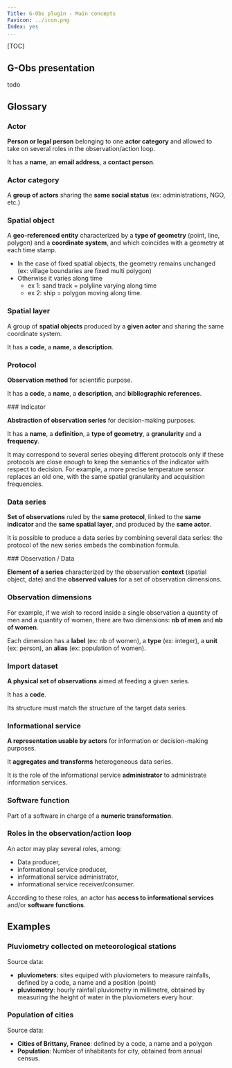 ```yaml
---
Title: G-Obs plugin - Main concepts
Favicon: ../icon.png
Index: yes
...
```


[TOC]

## G-Obs presentation

todo

## Glossary

### Actor

**Person or legal person** belonging to one **actor category** and allowed to take on several roles in the observation/action loop.

It has a **name**, an **email address**, a **contact person**.

### Actor category

A **group of actors** sharing the **same social status** (ex: administrations, NGO, etc.)

### Spatial object

A **geo-referenced entity** characterized by a **type of geometry** (point, line, polygon) and a **coordinate system**, and which coincides with a geometry at each time stamp.

* In the case of fixed spatial objects, the geometry remains unchanged (ex: village boundaries are fixed multi polygon)
* Otherwise it varies along time
    - ex 1: sand track = polyline varying along time
    - ex 2: ship = polygon moving along time.

### Spatial layer

A group of **spatial objects** produced by a **given actor** and sharing the same coordinate system.

It has a **code**, a **name**, a **description**.

### Protocol

**Observation method** for scientific purpose.

It has a **code**, a **name**, a **description**, and **bibliographic references**.

### Indicator

**Abstraction of observation series** for decision-making purposes.

It has a **name**, a **definition**, a **type of geometry**, a **granularity** and a **frequency**.

It may correspond to several series obeying different protocols only if these protocols are close enough to keep the semantics of the indicator with respect to decision. For example, a more precise temperature sensor replaces an old one, with the same spatial granularity and acquisition frequencies.

### Data series

**Set of observations** ruled by the **same protocol**, linked to the **same indicator** and the **same spatial layer**, and produced by the **same actor**.

It is possible to produce a data series by combining several data series: the protocol of the new series embeds the combination formula.

### Observation / Data

**Element of a series** characterized by the observation **context** (spatial object, date) and the **observed values** for a set of observation dimensions.

### Observation dimensions

For example, if we wish to record inside a single observation a quantity of men and a quantity of women, there are two dimensions: **nb of men** and **nb of women**.

Each dimension has a **label** (ex: nb of women), a **type** (ex: integer), a **unit** (ex: person), an **alias** (ex: population of women).

### Import dataset

**A physical set of observations** aimed at feeding a given series.

It has a **code**.

Its structure must match the structure of the target data series.

### Informational service

**A representation usable by actors** for information or decision-making purposes.

It **aggregates and transforms** heterogeneous data series.

It is the role of the informational service **administrator** to administrate information services.

### Software function

Part of a software in charge of a **numeric transformation**.

### Roles in the observation/action loop

An actor may play several roles, among:

* Data producer,
* informational service producer,
* informational service administrator,
* informational service receiver/consumer.

According to these roles, an actor has **access to informational services** and/or **software functions**.


## Examples

### Pluviometry collected on meteorological stations

Source data:

* **pluviometers**: sites equiped with pluviometers to measure rainfalls, defined by a code, a name and a position (point)
* **pluviometry**: hourly rainfall pluviometry in millimetre, obtained by measuring the height of water in the pluviometers every hour.

### Population of cities

Source data:

* **Cities of Brittany, France**: defined by a code, a name and a polygon
* **Population**: Number of inhabitants for city, obtained from annual census.
